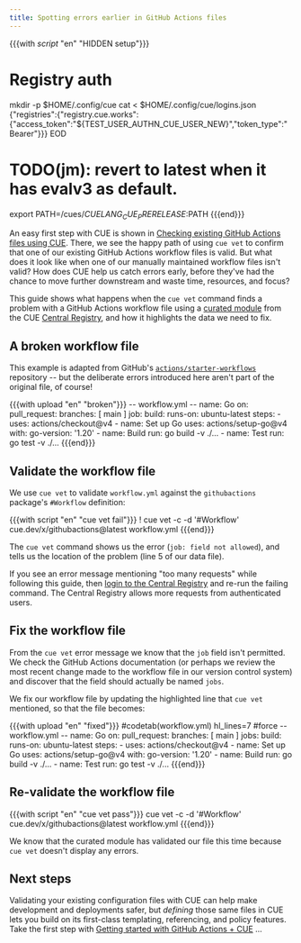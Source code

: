 ```yaml
---
title: Spotting errors earlier in GitHub Actions files
---
```


{{{with _script_ "en" "HIDDEN setup"}}}
# Registry auth
mkdir -p $HOME/.config/cue
cat <<EOD > $HOME/.config/cue/logins.json
{"registries":{"registry.cue.works":{"access_token":"${TEST_USER_AUTHN_CUE_USER_NEW}","token_type":"Bearer"}}}
EOD

# TODO(jm): revert to latest when it has evalv3 as default.
export PATH=/cues/$CUELANG_CUE_PRERELEASE:$PATH
{{{end}}}

An easy first step with CUE is shown in
[Checking existing GitHub Actions files using CUE]({{<relref"checking-existing-github-actions-files">}}).
There, we see the happy path of using `cue vet` to confirm that one of our
existing GitHub Actions workflow files is valid.
But what does it look like when one of our manually maintained workflow files
isn't valid?
How does CUE help us catch errors early, before they've had the chance to move
further downstream and waste time, resources, and focus?

This guide shows what happens when the `cue vet` command finds a problem with a
GitHub Actions workflow file using a
[curated module](/getting-started/github-actions-workflows/) from the
CUE [Central Registry](https://registry.cue.works),
and how it highlights the data we need to fix.

## A broken workflow file

This example is adapted from GitHub's
[`actions/starter-workflows`](https://github.com/actions/starter-workflows/blob/main/ci/go.yml)
repository -- but the deliberate errors introduced here aren't part
of the original file, of course!

{{{with upload "en" "broken"}}}
-- workflow.yml --
name: Go
on:
  pull_request:
    branches: [ main ]
job:
  build:
    runs-on: ubuntu-latest
    steps:
    - uses: actions/checkout@v4
    - name: Set up Go
      uses: actions/setup-go@v4
      with:
        go-version: '1.20'
    - name: Build
      run: go build -v ./...
    - name: Test
      run: go test -v ./...
{{{end}}}

## Validate the workflow file

We use `cue vet` to validate `workflow.yml` against the `githubactions` package's `#Workflow` definition:

{{{with script "en" "cue vet fail"}}}
! cue vet -c -d '#Workflow' cue.dev/x/githubactions@latest workflow.yml
{{{end}}}

The `cue vet` command shows us the error (`job: field not allowed`), and tells
us the location of the problem (line 5 of our data file).

If you see an error message mentioning "too many requests" while following this
guide, then
[login to the Central Registry](https://cue.dev/docs/login-central-registry/)
and re-run the failing command.
The Central Registry allows more requests from authenticated users.

## Fix the workflow file

From the `cue vet` error message we know that the `job` field isn't permitted.
We check the GitHub Actions documentation (or perhaps we review the most recent
change made to the workflow file in our version control system) and discover
that the field should actually be named `jobs`.

We fix our workflow file by updating the highlighted line that `cue vet`
mentioned, so that the file becomes:

{{{with upload "en" "fixed"}}}
#codetab(workflow.yml) hl_lines=7
#force
-- workflow.yml --
name: Go
on:
  pull_request:
    branches: [ main ]
jobs:
  build:
    runs-on: ubuntu-latest
    steps:
    - uses: actions/checkout@v4
    - name: Set up Go
      uses: actions/setup-go@v4
      with:
        go-version: '1.20'
    - name: Build
      run: go build -v ./...
    - name: Test
      run: go test -v ./...
{{{end}}}

## Re-validate the workflow file

{{{with script "en" "cue vet pass"}}}
cue vet -c -d '#Workflow' cue.dev/x/githubactions@latest workflow.yml
{{{end}}}

We know that the curated module has validated our file this time because `cue
vet` doesn't display any errors.

## Next steps

Validating your existing configuration files with CUE can help make development
and deployments safer, but *defining* those same files in CUE lets you build on
its first-class templating, referencing, and policy features. Take the first
step with
[Getting started with GitHub Actions + CUE]({{<relref"getting-started-with-github-actions-cue">}})
...
